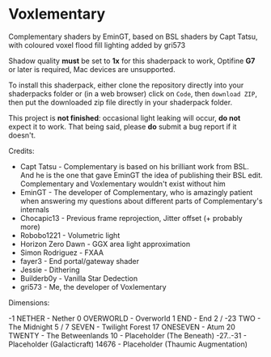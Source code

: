
# Voxlementary

Complementary shaders by EminGT, based on BSL shaders by Capt Tatsu, with coloured voxel flood fill lighting added by gri573


Shadow quality **must** be set to **1x** for this shaderpack to work, Optifine **G7** or later is required, Mac devices are unsupported.

To install this shaderpack, either clone the repository directly into your shaderpacks folder or (in a web browser) click on `Code`, then `download ZIP`, then put the downloaded zip file directly in your shaderpack folder.

This project is **not finished**: occasional light leaking will occur, **do not** expect it to work. That being said, please **do** submit a bug report if it doesn't.


Credits:

 - Capt Tatsu        - Complementary is based on his brilliant work from BSL. And he is the one that gave EminGT the idea of publishing their BSL edit. Complementary and Voxlementary wouldn't exist without him
 - EminGT            - The developer of Complementary, who is amazingly patient when answering my questions about different parts of Complementary's internals
 - Chocapic13        - Previous frame reprojection, Jitter offset (+ probably more)
 - Robobo1221        - Volumetric light
 - Horizon Zero Dawn - GGX area light approximation
 - Simon Rodriguez   - FXAA
 - fayer3            - End portal/gateway shader
 - Jessie            - Dithering
 - Builderb0y        - Vanilla Star Dedection
 - gri573            - Me, the developer of Voxlementary

Dimensions:

 -1       NETHER    - Nether
 0        OVERWORLD - Overworld
 1        END       - End
 2 / -23  TWO       - The Midnight
 5 / 7    SEVEN     - Twilight Forest
 17       ONESEVEN  - Atum
 20       TWENTY    - The Betweenlands
 10       <empty>   - Placeholder (The Beneath)
 -27..-31 <empty>   - Placeholder (Galacticraft)
 14676    <empty>   - Placeholder (Thaumic Augmentation)
